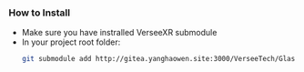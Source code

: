 

### How to Install

* Make sure you have instralled VerseeXR submodule
* In your project root folder:
    ```bash
    git submodule add http://gitea.yanghaowen.site:3000/VerseeTech/Glassmorphism-UI-Toolkit.git "Assets/Versee Toolkits/Glassmorphism UI Toolkit"
    ```